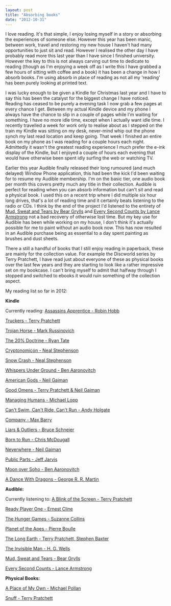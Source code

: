 ```yaml
---
layout: post
title: "Absorbing books"
date: "2012-10-31"
---
```


I love reading. It's that simple, I enjoy losing myself in a story or absorbing the experiences of someone else. However this year has been manic, between work, travel and restoring my new house I haven't had many opportunities to just sit and read. However I realised the other day I have probably read more this last year than I have since I finished university. However the key to this is not always carving out time to dedicate to reading (though as I'm enjoying a week off as I write this I have grabbed a few hours of sitting with coffee and a book) it has been a change in how I absorb books. I'm using absorb in place of reading as not all my 'reading' has been purely looking at printed text.

I was lucky enough to be given a Kindle for Christmas last year and I have to say this has been the catalyst for the biggest change I have noticed. Reading has ceased to be purely a evening task I now grab a few pages at every chance I get. Between my actual Kindle device and my phone I always have the chance to slip in a couple of pages while I'm waiting for something. I have no more idle time, except when I actually want idle time. I recently travelled a week for work only to realise about as I stepped on the train my Kindle was sitting on my desk, never-mind whip out the phone synch my last read location and keep going. That week I finished an entire book on my phone as I was reading for a couple hours each night. Admittedly it wasn't the greatest reading experience I much prefer the e-ink display of the Kindle, but I enjoyed a couple of hours each evening that would have otherwise been spent idly surfing the web or watching TV.
<!--more-->
Earlier this year Audible finally released their long rumoured (and much delayed) Window Phone application, this had been the kick I'd been waiting for to resume my Audible membership. I'm on the basic tier, one audio book per month this covers pretty much any title in their collection. Audible is perfect for reading when you can absorb information but can't sit and read a physical book. I used this on a recent trip where I did multiple six hour long drives, that's a lot of reading time and it certainly beats listening to the radio or CDs. I think by the end of the project I'd listened to the entirety of [Mud, Sweat and Tears by Bear Grylls](http://www.audible.co.uk/pd?asin=B007VECT20) and [Every Second Counts by Lance Armstrong](http://www.audible.co.uk/pd?asin=B004EVOBQU) not a bad recovery of otherwise lost time. But my key use for Audible has been while working on my house, I don't think it's actually possible for me to paint without an audio book now. This has now resulted in an Audible purchase being as essential to a day spent painting as brushes and dust sheets.

There a still a handful of books that I still enjoy reading in paperback, these are mainly for the collection value. For example the Discworld series by Terry Pratchett, I have read just about everyone of these as physical books over the last few years and they are starting to look like a rather impressive set on my bookcase. I can't bring myself to admit that halfway through I stopped and switched to ebooks it would ruin something of the collection aspect.

My reading list so far in 2012:

**Kindle**

Currently reading: [Assassins Apprentice - Robin Hobb](http://www.amazon.co.uk/gp/product/B005JE1K9M/ref=oh_d__o00_details_o00__i00)

[Truckers - Terry Pratchett](http://www.amazon.co.uk/gp/product/B005R20WUY/ref=oh_d__o00_details_o00__i01)

[Trojan Horse - Mark Russinovich](http://www.amazon.co.uk/gp/product/B008E77AEK/ref=oh_d__o05_details_o05__i00)

[The 20% Doctrine - Ryan Tate](http://www.amazon.co.uk/gp/product/B005HFHWN6/ref=oh_d__o00_details_o00__i00)

[Cryptonomicon - Neal Stephenson](http://www.amazon.co.uk/gp/product/B0080K3J7S/ref=oh_d__o02_details_o02__i00)

[Snow Crash - Neal Stephenson](http://www.amazon.co.uk/gp/product/B002RI9KAE/ref=oh_d__o06_details_o06__i00)

[Whispers Under Ground - Ben Aaronovitch](http://www.amazon.co.uk/gp/product/B007704UFC/ref=oh_d__o00_details_o00__i00)

[American Gods - Neil Gaiman](http://www.amazon.co.uk/gp/product/B005NACYQU/ref=oh_d__o01_details_o01__i00)

[Good Omens - Terry Pratchett & Neil Gaiman](http://www.amazon.co.uk/gp/product/B0063HBPH6/ref=oh_d__o02_details_o02__i00)

[Managing Humans - Michael Lopp](http://www.amazon.co.uk/gp/product/B00403NKBE/ref=oh_d__o03_details_o03__i00)

[Can't Swim, Can't Ride, Can't Run - Andy Holgate](http://www.amazon.co.uk/gp/product/B005TAHV76/ref=oh_d__o04_details_o04__i00)

[Company - Max Barry](http://www.amazon.co.uk/gp/product/B000OI0FMG/ref=oh_d__o05_details_o05__i00)

[Liars & Outliers - Bruce Schneier](http://www.amazon.co.uk/gp/product/B006ORT3KG/ref=oh_d__o06_details_o06__i00)

[Born to Run - Chris McDougall](http://www.amazon.co.uk/gp/product/B004CFBMRY/ref=oh_d__o00_details_o00__i00)

[Neverwhere - Neil Gaiman](http://www.amazon.co.uk/gp/product/B005NAE04E/ref=oh_d__o03_details_o03__i00)

[Public Parts - Jeff Jarvis](http://www.amazon.co.uk/gp/product/B005N133QY/ref=oh_d__o05_details_o05__i00)

[Moon over Soho - Ben Aaronovitch](http://www.amazon.co.uk/gp/product/B004VF624S/ref=oh_d__o06_details_o06__i00)

[A Dance With Dragons - George R. R. Martin](http://www.amazon.co.uk/gp/product/B004XISI4A/ref=oh_d__o01_details_o01__i00)

**Audible:**

Currently listening to: [A Blink of the Screen - Terry Pratchett](http://www.audible.co.uk/pd?asin=B009OXBXUK)

[Ready Player One - Ernest Cline](http://www.audible.co.uk/pd?asin=B007PR58RQ)

[The Hunger Games - Suzanne Collins](http://www.audible.co.uk/pd?asin=B004FUHOFA)

[Planet of the Apes - Pierre Boulle](http://www.audible.co.uk/pd?asin=B007Y7M7F8)

[The Long Earth - Terry Pratchett, Stephen Baxter](http://www.audible.co.uk/pd?asin=B008646FZ6) 

[The Invisible Man - H. G. Wells](http://www.audible.co.uk/pd/ref=sr_1_1?asin=B004EVM6JO&qid=1351686503&sr=1-1)

[Mud, Sweat and Tears - Bear Grylls](http://www.audible.co.uk/pd?asin=B007VECT20)

[Every Second Counts - Lance Armstrong](http://www.audible.co.uk/pd?asin=B004EVOBQU)

**Physical Books:**

[A Place of My Own - Michael Pollan](http://www.amazon.co.uk/gp/product/0143114743/ref=oh_details_o06_s00_i00)

 [Snuff - Terry Pratchett](http://www.amazon.co.uk/Snuff-Discworld-Novel-39-Novels/dp/0552166758/ref=sr_1_1?ie=UTF8&qid=1351686549&sr=8-1)
